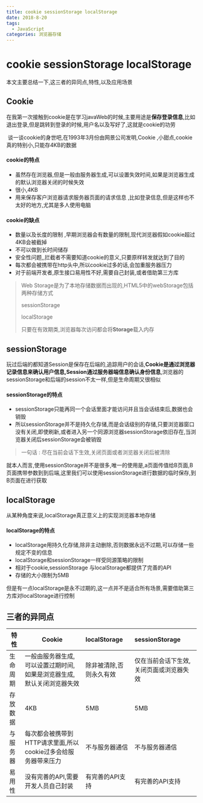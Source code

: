 ```yaml
---
title: cookie sessionStorage localStorage
date: 2018-8-20
tags: 
  - JavaScript
categories: 浏览器存储
---
```


# cookie sessionStorage localStorage

本文主要总结一下,这三者的异同点,特性,以及应用场景

## Cookie

​	在我第一次接触到cookie是在学习javaWeb的时候,主要用途是**保存登录信息**,比如退出登录,但是跳转到登录的时候,用户名以及写好了,这就是cookie的功劳

​	谈一谈cookie的身世吧,在1993年3月份由网景公司发明,Cookie ,小甜点,cookie真的特别小,只能存4KB的数据

#### cookie的特点

- 虽然存在浏览器,但是一般由服务器生成,可以设置失效时间,如果是浏览器生成的默认浏览器关闭的时候失效
- 很小,4KB
- 用来保存客户浏览器请求服务器页面的请求信息 ,比如登录信息,但是这样也不太好的地方,尤其是多人使用电脑

#### cookie的缺点

- 数量以及长度的限制 ,早期浏览器会有数量的限制,现代浏览器假如cookie超过4KB会被截掉
- 不可以做到长时间储存
- 安全性问题,,拦截者不需要知道cookie的意义,只要原样转发就达到了目的
- 每次都会被携带在http头中,所以cookie过多的话,会加重服务器压力
- 对于前端开发者,原生接口易用性不好,需要自己封装,或者借助第三方库



> Web Storage是为了本地存储数据而出现的,HTML5中的webStorage包括两种存储方式 
>
> sessionStorage
>
> localStorage
>
> 只要在有效期类,浏览器每次访问都会将**Storage**载入内存

## sessionStorage

玩过后端的都知道Session是保存在后端的,追踪用户的会话,**Cookie是通过浏览器记录信息来确认用户信息,Session通过服务器端信息确认身份信息**,浏览器的sessionStorage和后端的session不太一样,但是生命周期又很相似

#### sessionStorage的特点

- sessionStorage只能再同一个会话里面才能访问并且当会话结束后,数据也会销毁
- 所以sessionStorage并不是持久化存储,而是会话级别的存储,只要浏览器窗口没有关闭,即使刷新,或者进入另一个同源浏览器sessionStorage依旧存在,当浏览器关闭后sessionStorage会被销毁

> 一句话 : 尽在当前会话下生效,关闭页面或者浏览器关闭后被清除

就本人而言,使用sessionStorage并不是很多,唯一的使用是,a页面传值给B页面,B页面携带参数到到后端,这里我们可以使用sessionStorage进行数据的临时保存,到B页面在进行获取



## localStorage

从某种角度来说,localStorage真正意义上的实现浏览器本地存储

#### localStorage的特点

- localStorage用持久化存储,除非主动删除,否则数据永远不过期,可以存储一些规定不变的信息
- localStorage和sessionStorage一样受同源策略的限制
- 相对于cookie,sessionStorage 与localStorage都提供了完善的API
- 存储的大小限制为5MB

但是有一点localStorage是永不过期的,这一点并不是适合所有场景,需要借助第三方库对localStorage进行控制

## 三者的异同点

| 特性     | Cookie                                                       | localStorage            | sessionStorage                          |
| -------- | ------------------------------------------------------------ | :---------------------- | :-------------------------------------- |
| 生命周期 | 一般由服务器生成,可以设置过期时间,如果是浏览器生成,默认关闭浏览器失效 | 除非被清除,否则永久有效 | 仅在当前会话下生效,关闭页面或浏览器失效 |
| 存放数据 | 4KB                                                          | 5MB                     | 5MB                                     |
| 与服务器 | 每次都会被携带到HTTP请求里面,所以cookie过多会给服务器带来压力 | 不与服务器通信          | 不与服务器通信                          |
| 易用性   | 没有完善的API,需要开发人员自己封装                           | 有完善的API支持         | 有完善的API支持                         |






